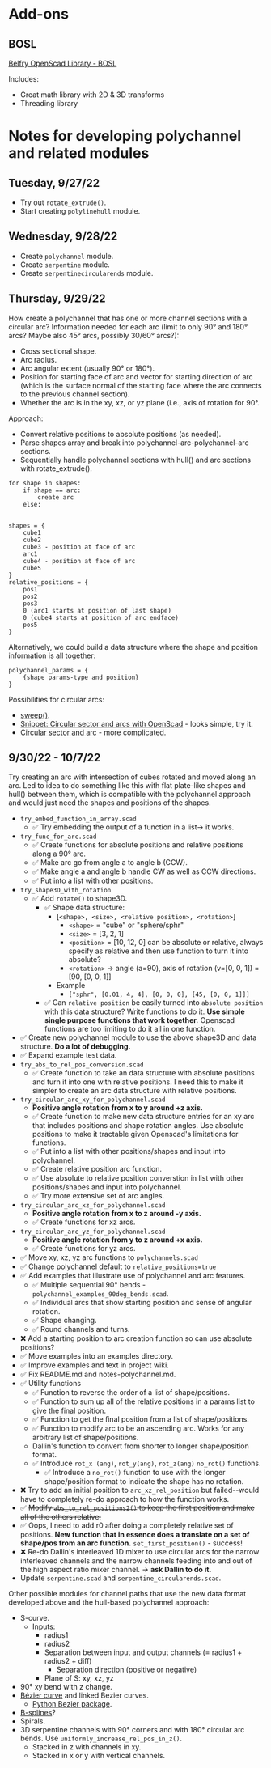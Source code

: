 # Add-ons

## BOSL

[Belfry OpenScad Library - BOSL](https://github.com/revarbat/BOSL)

Includes:

- Great math library with 2D & 3D transforms
- Threading library

# Notes for developing polychannel and related modules

## Tuesday, 9/27/22

- Try out `rotate_extrude()`.
- Start creating `polylinehull` module.


## Wednesday, 9/28/22

- Create `polychannel` module.
- Create `serpentine` module.
- Create `serpentinecircularends` module.


## Thursday, 9/29/22

How create a polychannel that has one or more channel sections with a circular arc? Information needed for each arc (limit to only 90&deg; and 180&deg; arcs? Maybe also 45&deg; arcs, possibly 30/60&deg; arcs?):

- Cross sectional shape.
- Arc radius.
- Arc angular extent (usually 90&deg; or 180&deg;).
- Position for starting face of arc and vector for starting direction of arc (which is the surface normal of the starting face where the arc connects to the previous channel section).
- Whether the arc is in the xy, xz, or yz plane (i.e., axis of rotation for 90&deg;.

Approach:

- Convert relative positions to absolute positions (as needed).
- Parse shapes array and break into polychannel-arc-polychannel-arc sections.
- Sequentially handle polychannel sections with hull() and arc sections with rotate_extrude().

```
for shape in shapes:
    if shape == arc:
        create arc
    else:
        
```

```
shapes = {
    cube1
    cube2
    cube3 - position at face of arc
    arc1
    cube4 - position at face of arc
    cube5
}
relative_positions = {
    pos1
    pos2
    pos3
    0 (arc1 starts at position of last shape)
    0 (cube4 starts at position of arc endface)
    pos5
}
```

Alternatively, we could build a data structure where the shape and position information is all together:

```
polychannel_params = {
    {shape params-type and position}
}
```

Possibilities for circular arcs:

- [sweep()](https://github.com/openscad/list-comprehension-demos/blob/master/sweep.scad).
- [Snippet: Circular sector and arcs with OpenScad](https://www.xarg.org/snippet/circular-sector-and-arcs-with-openscad/) - looks simple, try it.
- [Circular sector and arc](https://openhome.cc/eGossip/OpenSCAD/SectorArc.html) - more complicated.


## 9/30/22 - 10/7/22

Try creating an arc with intersection of cubes rotated and moved along an arc. Led to idea to do something like this with flat plate-like shapes and hull() between them, which is compatible with the polychannel approach and would just need the shapes and positions of the shapes.

- `try_embed_function_in_array.scad`
    - &#9989; Try embedding the output of a function in a list&rarr; it works.
- `try_func_for_arc.scad`
    - &#9989; Create functions for absolute positions and relative positions along a 90&deg; arc.
    - &#9989; Make arc go from angle a to angle b (CCW).
    - &#9989; Make angle a and angle b handle CW as well as CCW directions.
    - &#9989; Put into a list with other positions.
- `try_shape3D_with_rotation`
    - &#9989; Add `rotate()` to shape3D.
        - &#9989; Shape data structure:
            - [`<shape>, <size>, <relative position>, <rotation>`]
                - `<shape>` = "cube" or "sphere/sphr"
                - `<size>` = [3, 2, 1]
                - `<position>` = [10, 12, 0] can be absolute or relative, always specify as relative and then use function to turn it into absolute?
                - `<rotation>` &rarr; angle (a=90), axis of rotation (v=[0, 0, 1]) = [90, [0, 0, 1]]
            - Example
                - `["sphr", [0.01, 4, 4], [0, 0, 0], [45, [0, 0, 1]]]`
        - &#9989; Can `relative position` be easily turned into `absolute position` with this data structure? Write functions to do it. **Use simple single purpose functions that work together.** Openscad functions are too limiting to do it all in one function.
- &#9989; Create new polychannel module to use the above shape3D and data structure. **Do a lot of debugging.**
- &#9989; Expand example test data.
- `try_abs_to_rel_pos_conversion.scad`
    - &#9989; Create function to take an data structure with absolute positions and turn it into one with relative positions. I need this to make it simpler to create an arc data structure with relative positions.
- `try_circular_arc_xy_for_polychannel.scad`
    - **Positive angle rotation from x to y around +z axis.**
    - &#9989; Create function to make new data structure entries for an xy arc that includes positions and shape rotation angles. Use absolute positions to make it tractable given Openscad's limitations for functions.
    - &#9989; Put into a list with other positions/shapes and input into polychannel.
    - &#9989; Create relative position arc function.
    - &#9989; Use absolute to relative position converstion in list with other positions/shapes and input into polychannel.
    - &#9989; Try more extensive set of arc angles.
- `try_circular_arc_xz_for_polychannel.scad`
    - **Positive angle rotation from x to z around -y axis.**
    - &#9989; Create functions for xz arcs.
- `try_circular_arc_yz_for_polychannel.scad`
    - **Positive angle rotation from y to z around +x axis.**
    - &#9989; Create functions for yz arcs.
- &#9989; Move xy, xz, yz arc functions to `polychannels.scad`
- &#9989; Change polychannel default to `relative_positions=true`
- &#9989; Add examples that illustrate use of polychannel and arc features.
    - &#9989; Multiple sequential 90&deg; bends - `polychannel_examples_90deg_bends.scad`.
    - &#9989; Individual arcs that show starting position and sense of angular rotation.
    - &#9989; Shape changing.
    - &#9989; Round channels and turns.
- &#10060; Add a starting position to arc creation function so can use absolute positions?
- &#9989; Move examples into an examples directory.
- &#9989; Improve examples and text in project wiki.
- &#9989; Fix README.md and notes-polychannel.md.
- &#9989; Utility functions
    - &#9989; Function to reverse the order of a list of shape/positions.
    - &#9989; Function to sum up all of the relative positions in a params list to give the final position.
    - &#9989; Function to get the final position from a list of shape/positions.
    - &#9989; Function to modify arc to be an ascending arc. Works for any arbitrary list of shape/positions.
    - Dallin's function to convert from shorter to longer shape/position format.
    - &#9989; Introduce `rot_x (ang)`, `rot_y(ang)`, `rot_z(ang)` `no_rot()` functions.
        - &#9989; Introduce a `no_rot()` function to use with the longer shape/position format to indicate the shape has no rotation.
- &#10060; Try to add an initial position to `arc_xz_rel_position` but failed--would have to completely re-do approach to how the function works.
- &#9989; ~~Modify `abs_to_rel_positions2()` to keep the first position and make all of the others relative.~~
- &#9989; Oops, I need to add r0 after doing a completely relative set of positions. **New function that in essence does a translate on a set of shape/pos from an arc function.** `set_first_position()` - success!
- &#10060; Re-do Dallin's interleaved 1D mixer to use circular arcs for the narrow interleaved channels and the narrow channels feeding into and out of the high aspect ratio mixer channel. &rarr; **ask Dallin to do it.**
- Update `serpentine.scad` and `serpentine_circularends.scad`.


Other possible modules for channel paths that use the new data format developed above and the hull-based polychannel approach:

- S-curve.
    - Inputs:
        - radius1
        - radius2
        - Separation between input and output channels (= radius1 + radius2 + diff)
            - Separation direction (positive or negative)
        - Plane of S: xy, xz, yz
- 90&deg; xy bend with z change.
- [Bézier curve](https://en.wikipedia.org/wiki/B%C3%A9zier_curve) and linked Bezier curves.
    - [Python Bezier package](https://bezier.readthedocs.io/en/stable/python/reference/bezier.curve.html).
- [B-splines](https://en.wikipedia.org/wiki/B-spline)?
- Spirals.
- 3D serpentine channels with 90&deg; corners and with 180&deg; circular arc bends. Use `uniformly_increase_rel_pos_in_z()`.
    - Stacked in z with channels in xy.
    - Stacked in x or y with vertical channels.

